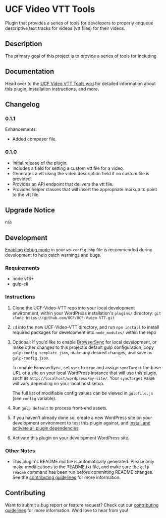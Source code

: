 # UCF Video VTT Tools #

Plugin that provides a series of tools for developers to properly enqueue descriptive text tracks for videos (vtt files) for their videos.


## Description ##

The primary goal of this project is to provide a series of tools for including


## Documentation ##

Head over to the [UCF Video VTT Tools wiki](https://github.com/UCF/UCF-Video-VTT/wiki) for detailed information about this plugin, installation instructions, and more.


## Changelog ##

### 0.1.1 ###
Enhancements:
* Added composer file.

### 0.1.0 ###
* Initial release of the plugin.
* Includes a field for setting a custom vtt file for a video.
* Generates a vtt using the video description field if no custom file is provided.
* Provides an API endpoint that delivers the vtt file.
* Provides helper classes that will insert the appropriate markup to point to the vtt file.


## Upgrade Notice ##

n/a


## Development ##

[Enabling debug mode](https://codex.wordpress.org/Debugging_in_WordPress) in your `wp-config.php` file is recommended during development to help catch warnings and bugs.

### Requirements ###
* node v16+
* gulp-cli

### Instructions ###
1. Clone the UCF-Video-VTT repo into your local development environment, within your WordPress installation's `plugins/` directory: `git clone https://github.com/UCF/UCF-Video-VTT.git`
2. `cd` into the new UCF-Video-VTT directory, and run `npm install` to install required packages for development into `node_modules/` within the repo
3. Optional: If you'd like to enable [BrowserSync](https://browsersync.io) for local development, or make other changes to this project's default gulp configuration, copy `gulp-config.template.json`, make any desired changes, and save as `gulp-config.json`.

    To enable BrowserSync, set `sync` to `true` and assign `syncTarget` the base URL of a site on your local WordPress instance that will use this plugin, such as `http://localhost/wordpress/my-site/`.  Your `syncTarget` value will vary depending on your local host setup.

    The full list of modifiable config values can be viewed in `gulpfile.js` (see `config` variable).
3. Run `gulp default` to process front-end assets.
4. If you haven't already done so, create a new WordPress site on your development environment to test this plugin against, and [install and activate all plugin dependencies](https://github.com/UCF/UCF-Video-VTT/wiki/Installation#installation-requirements).
5. Activate this plugin on your development WordPress site.

### Other Notes ###
* This plugin's README.md file is automatically generated. Please only make modifications to the README.txt file, and make sure the `gulp readme` command has been run before committing README changes.  See the [contributing guidelines](https://github.com/UCF/UCF-Video-VTT/blob/master/CONTRIBUTING.md) for more information.


## Contributing ##

Want to submit a bug report or feature request?  Check out our [contributing guidelines](https://github.com/UCF/UCF-Video-VTT/blob/master/CONTRIBUTING.md) for more information.  We'd love to hear from you!
